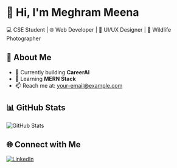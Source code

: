 # 👋 Hi, I'm Meghram Meena  
💻 CSE Student | 🌐 Web Developer | 🎨 UI/UX Designer | 📸 Wildlife Photographer  

## 🚀 About Me
- 🔭 Currently building **CareerAI**
- 🌱 Learning **MERN Stack**
- 📫 Reach me at: [your-email@example.com](mailto:your-email@example.com)

## 📊 GitHub Stats
![GitHub Stats](https://github-readme-stats.vercel.app/api?username=Meghram-meena&show_icons=true&theme=tokyonight)

## 🌐 Connect with Me
[![LinkedIn](https://img.shields.io/badge/LinkedIn-blue?style=flat&logo=linkedin)](https://linkedin.com/in/your-profile)
